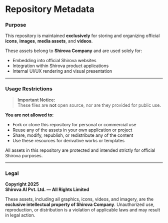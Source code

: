 # Repository Metadata

### Purpose

This repository is maintained **exclusively** for storing and organizing official **icons**, **images**, **media assets**, and **videos**.

These assets belong to **Shirova Company** and are used solely for:

- Embedding into official Shirova websites  
- Integration within Shirova product applications  
- Internal UI/UX rendering and visual presentation  

---

### Usage Restrictions

> **Important Notice:**  
> These files are **not** open source, nor are they provided for public use.

**You are not allowed to:**

- Fork or clone this repository for personal or commercial use  
- Reuse any of the assets in your own application or project  
- Share, modify, republish, or redistribute any of the content  
- Use these resources for derivative works or templates  

All assets in this repository are protected and intended strictly for official Shirova purposes.

---

### Legal

**Copyright 2025  
Shirova AI Pvt. Ltd. — All Rights Limited**

These assets, including all graphics, icons, videos, and imagery, are the **exclusive intellectual property of Shirova Company**. Unauthorized use, reproduction, or distribution is a violation of applicable laws and may result in legal action.

